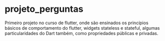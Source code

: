 # projeto_perguntas

Primeiro projeto no curso de flutter, onde são ensinados os princípios básicos de comportamento do flutter, widgets stateless e stateful, algumas particularidades do Dart também, como propriedades públicas e privadas.
